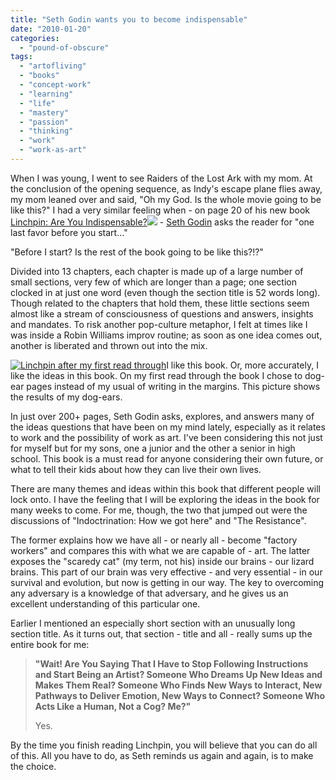 ```yaml
---
title: "Seth Godin wants you to become indispensable"
date: "2010-01-20"
categories: 
  - "pound-of-obscure"
tags: 
  - "artofliving"
  - "books"
  - "concept-work"
  - "learning"
  - "life"
  - "mastery"
  - "passion"
  - "thinking"
  - "work"
  - "work-as-art"
---
```


When I was young, I went to see Raiders of the Lost Ark with my mom. At the conclusion of the opening sequence, as Indy's escape plane flies away, my mom leaned over and said, "Oh my God. Is the whole movie going to be like this?" I had a very similar feeling when - on page 20 of his new book [Linchpin: Are You Indispensable?](http://www.amazon.com/gp/product/1591843162?ie=UTF8&tag=gbrettmiller-20&linkCode=as2&camp=1789&creative=9325&creativeASIN=1591843162)![](http://www.assoc-amazon.com/e/ir?t=gbrettmiller-20&l=as2&o=1&a=1591843162) - [Seth Godin](http://en.wikipedia.org/wiki/Seth_Godin) asks the reader for "one last favor before you start..."

"Before I start? Is the rest of the book going to be like this?!?"

Divided into 13 chapters, each chapter is made up of a large number of small sections, very few of which are longer than a page; one section clocked in at just one word (even though the section title is 52 words long). Though related to the chapters that hold them, these little sections seem almost like a stream of consciousness of questions and answers, insights and mandates. To risk another pop-culture metaphor, I felt at times like I was inside a Robin Williams improv routine; as soon as one idea comes out, another is liberated and thrown out into the mix.

[![](images/2010-01-18-16.35.50-300x224.jpg "Linchpin after my first read through")](https://gbrettmiller.files.wordpress.com/2010/01/2010-01-18-16-35-501.jpg)I like this book. Or, more accurately, I like the ideas in this book. On my first read through the book I chose to dog-ear pages instead of my usual of writing in the margins. This picture shows the results of my dog-ears.

In just over 200+ pages, Seth Godin asks, explores, and answers many of the ideas questions that have been on my mind lately, especially as it relates to work and the possibility of work as art. I've been considering this not just for myself but for my sons, one a junior and the other a senior in high school. This book is a must read for anyone considering their own future, or what to tell their kids about how they can live their own lives.

There are many themes and ideas within this book that different people will lock onto. I have the feeling that I will be exploring the ideas in the book for many weeks to come. For me, though, the two that jumped out were the discussions of "Indoctrination: How we got here" and "The Resistance".

The former explains how we have all - or nearly all - become "factory workers" and compares this with what we are capable of - art. The latter exposes the "scaredy cat" (my term, not his) inside our brains - our lizard brains. This part of our brain was very effective - and very essential - in our survival and evolution, but now is getting in our way. The key to overcoming any adversary is a knowledge of that adversary, and he gives us an excellent understanding of this particular one.

Earlier I mentioned an especially short section with an unusually long section title. As it turns out, that section - title and all - really sums up the entire book for me:

> **"Wait! Are You Saying That I Have to Stop Following Instructions and Start Being an Artist? Someone Who Dreams Up New Ideas and Makes Them Real? Someone Who Finds New Ways to Interact, New Pathways to Deliver Emotion, New Ways to Connect? Someone Who Acts Like a Human, Not a Cog? Me?"**
> 
> Yes.

By the time you finish reading Linchpin, you will believe that you can do all of this. All you have to do, as Seth reminds us again and again, is to make the choice.
